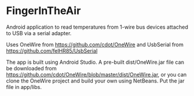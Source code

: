 # FingerInTheAir
Android application to read temperatures from 1-wire bus devices attached to USB via a serial adapter.

Uses OneWire from https://github.com/cdot/OneWire and UsbSerial from https://github.com/felHR85/UsbSerial

The app is built using Android Studio. A pre-built dist/OneWire.jar file can be downloaded from https://github.com/cdot/OneWire/blob/master/dist/OneWire.jar, or you can clone the OneWire project and build your own using NetBeans. Put the jar file in app/libs.
